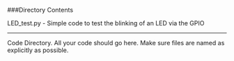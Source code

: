 ###Directory Contents

LED_test.py - Simple code to test the blinking of an LED via the GPIO

***

Code Directory.
All your code should go here. Make sure files are named as explicitly as possible.


